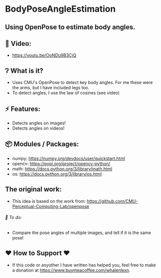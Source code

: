 # BodyPoseAngleEstimation

## Using OpenPose to estimate body angles.

## :cinema: Video:
* https://youtu.be/OoNDu9B3CjQ

## :grey_question: What is it?
* Uses CMU's OpenPose to detect key body angles. For me these were the arms, but I have included legs too.
* To detect angles, I use the law of cosines (see video)
## :zap: Features:
* Detects angles on images!
* Detects angles on videos!

## :package: Modules / Packages:
* numpy: https://numpy.org/devdocs/user/quickstart.html
* opencv: https://pypi.org/project/opencv-python/
* math: https://docs.python.org/3/library/math.html
* os: https://docs.python.org/3/library/os.html

## The original work:
* This idea is based on the work from:
https://github.com/CMU-Perceptual-Computing-Lab/openpose

###### :hammer: To do:
* Compare the pose angles of multiple images, and tell if it is the same pose!

## ❤️ How to Support ❤️
- If this code or anyother I have written has helped you, feel free to make a donation at https://www.buymeacoffee.com/whalenlexn.
